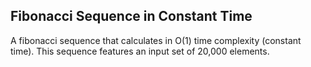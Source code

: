 ## Fibonacci Sequence in Constant Time
A fibonacci sequence that calculates in O(1) time complexity (constant time). This sequence features an input set of 20,000 elements.
